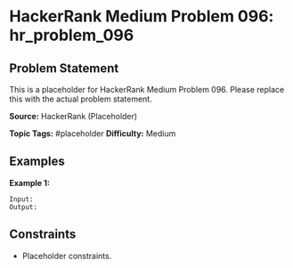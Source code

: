 # HackerRank Medium Problem 096: hr_problem_096

## Problem Statement

This is a placeholder for HackerRank Medium Problem 096.
Please replace this with the actual problem statement.

**Source:** HackerRank (Placeholder)

**Topic Tags:** #placeholder
**Difficulty:** Medium

## Examples

**Example 1:**

```
Input:
Output:
```

## Constraints

- Placeholder constraints.
